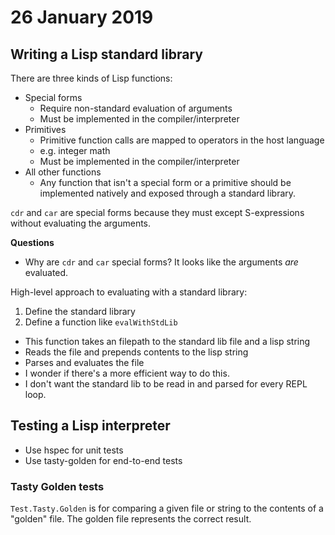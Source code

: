 # 26 January 2019

## Writing a Lisp standard library

There are three kinds of Lisp functions:

- Special forms
  - Require non-standard evaluation of arguments
  - Must be implemented in the compiler/interpreter
- Primitives
  - Primitive function calls are mapped to operators in the host language
  - e.g. integer math
  - Must be implemented in the compiler/interpreter
- All other functions
  - Any function that isn't a special form or a primitive should be implemented
    natively and exposed through a standard library.

`cdr` and `car` are special forms because they must except S-expressions without
evaluating the arguments.

**Questions**

- Why are `cdr` and `car` special forms? It looks like the arguments _are_ 
  evaluated.

High-level approach to evaluating with a standard library:

1. Define the standard library
1. Define a function like `evalWithStdLib`
  - This function takes an filepath to the standard lib file and a lisp string
  - Reads the file and prepends contents to the lisp string
  - Parses and evaluates the file
  - I wonder if there's a more efficient way to do this.
  - I don't want the standard lib to be read in and parsed for every REPL loop.

## Testing a Lisp interpreter

- Use hspec for unit tests
- Use tasty-golden for end-to-end tests

### Tasty Golden tests

`Test.Tasty.Golden` is for comparing a given file or string to the contents of a
"golden" file.
The golden file represents the correct result.

